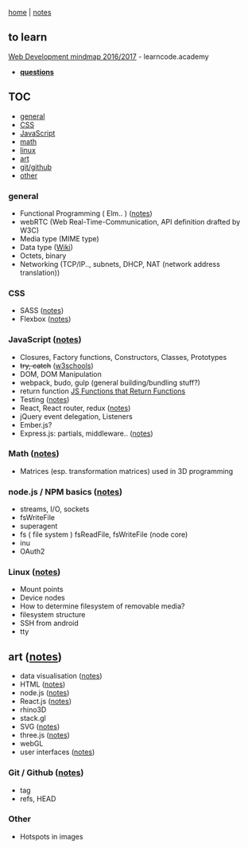 [home](README.md) | [notes](notes/notes.md)

## to learn

[Web Development mindmap 2016/2017](https://coggle.it/diagram/Vz9LvW8byvN0I38x) - learncode.academy

- **[questions](questions.md)**

## TOC
- [general](#general)
- [CSS](#css)
- [JavaScript](#javascript)
- [math](#math)
- [linux](#linux)
- [art](#art)
- [git/github](#git-github)
- [other](#other)

### general
- Functional Programming ( Elm.. )  ([notes](notes/functional.md))
- webRTC (Web Real-Time-Communication, API definition drafted by W3C)
- Media type (MIME type)
- Data type ([Wiki](https://en.wikipedia.org/wiki/Data_type))
- Octets, binary
- Networking (TCP/IP.., subnets, DHCP, NAT (network address translation))

### CSS
- SASS ([notes](notes/CSS/SASS.md))
- Flexbox ([notes](notes/CSS/flexbox.md))

### JavaScript ([notes](notes/javascript/notes.md))
- Closures, Factory functions, Constructors, Classes, Prototypes
- ~~try, catch~~ ([w3schools](http://www.w3schools.com/js/js_errors.asp))
- DOM, DOM Manipulation
- webpack, budo, gulp (general building/bundling stuff?)
- return function [JS Functions that Return Functions](https://davidwalsh.name/javascript-functions)
- Testing ([notes](notes/testing.md))
- React, React router, redux ([notes](notes/react/react.md))
- jQuery event delegation, Listeners
- Ember.js?
- Express.js:  partials, middleware.. ([notes](notes/javascript/express.md))

### Math ([notes](notes/math.md))
- Matrices (esp. transformation matrices) used in 3D programming


### node.js / NPM basics ([notes](notes/javascript/node.md))
- streams, I/O, sockets
- fsWriteFile
- superagent
- fs ( file system ) fsReadFile, fsWriteFile (node core)
- inu
- OAuth2

### Linux ([notes](notes/linux.md))
- Mount points
- Device nodes
- How to determine filesystem of removable media?
- filesystem structure
- SSH from android
- tty

## art ([notes](notes/art.md))
- data visualisation ([notes](notes/dataVisualisation.md))
- HTML ([notes](notes/HTML/HTML.md))
- node.js ([notes](notes/javascript/node.md))
- React.js ([notes](notes/react/react.md))
- rhino3D
- stack.gl
- SVG ([notes](notes/HTML/SVG.md))
- three.js ([notes](notes/javascript/node.md))
- webGL
- user interfaces ([notes](notes/UI.md))

### Git / Github  ([notes](notes/git-github.md))
- tag
- refs, HEAD

### Other
- Hotspots in images
